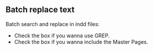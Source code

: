 ## Batch replace text  

Batch search and replace in indd files:
- Check the box if you wanna use GREP.  
- Check the box if you wanna include the Master Pages.